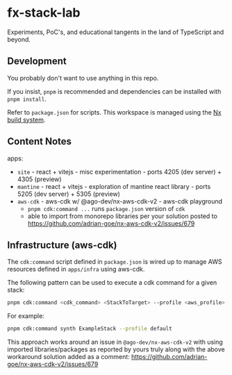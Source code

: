 # fx-stack-lab

Experiments, PoC's, and educational tangents in the land of TypeScript and beyond.

## Development

You probably don't want to use anything in this repo.

If you insist, `pnpm` is recommended and dependencies can be installed with `pnpm install`.

Refer to `package.json` for scripts. This workspace is managed using the [Nx build system](https://nx.dev/).

## Content Notes

apps:

- `site` - react + vitejs - misc experimentation - ports 4205 (dev server) + 4305 (preview)
- `mantine` - react + vitejs - exploration of mantine react library - ports 5205 (dev server) + 5305 (preview)
- `aws-cdk` - aws-cdk w/ @ago-dev/nx-aws-cdk-v2 - aws-cdk playground
  - `pnpm cdk:command ...` runs `package.json` version of `cdk`
  - able to import from monorepo libraries per your solution posted to <https://github.com/adrian-goe/nx-aws-cdk-v2/issues/679>

## Infrastructure (aws-cdk)

The `cdk:command` script defined in `package.json` is wired up to manage AWS resources defined in `apps/infra` using aws-cdk.

The following pattern can be used to execute a cdk command for a given stack:

```sh
pnpm cdk:command <cdk_command> <StackToTarget> --profile <aws_profile>
```

For example:

```sh
pnpm cdk:command synth ExampleStack --profile default
```

This approach works around an issue in `@ago-dev/nx-aws-cdk-v2` with using imported libraries/packages as reported by yours truly along with the above workaround solution added as a comment: https://github.com/adrian-goe/nx-aws-cdk-v2/issues/679
